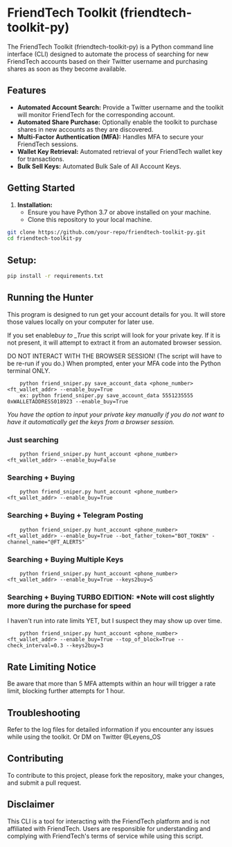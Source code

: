 # FriendTech Toolkit (friendtech-toolkit-py)

The FriendTech Toolkit (friendtech-toolkit-py) is a Python command line interface (CLI) designed to automate the process of searching for new FriendTech accounts based on their Twitter username and purchasing shares as soon as they become available.

## Features

- **Automated Account Search:** Provide a Twitter username and the toolkit will monitor FriendTech for the corresponding account.
- **Automated Share Purchase:** Optionally enable the toolkit to purchase shares in new accounts as they are discovered.
- **Multi-Factor Authentication (MFA):** Handles MFA to secure your FriendTech sessions.
- **Wallet Key Retrieval:** Automated retrieval of your FriendTech wallet key for transactions.
- **Bulk Sell Keys:** Automated Bulk Sale of All Account Keys.

## Getting Started

1. **Installation:**
   - Ensure you have Python 3.7 or above installed on your machine.
   - Clone this repository to your local machine.

```bash
git clone https://github.com/your-repo/friendtech-toolkit-py.git
cd friendtech-toolkit-py
```

## Setup:

```bash
pip install -r requirements.txt
```

## Running the Hunter

This program is designed to run get your account details for you. It will store those values locally on your computer for later use.

If you set enable*buy to \_True* this script will look for your private key. If it is not present, it will attempt to extract it from an automated browser session.

DO NOT INTERACT WITH THE BROWSER SESSION! (The script will have to be re-run if you do.) When prompted, enter your MFA code into the Python terminal ONLY.

```
    python friend_sniper.py save_account_data <phone_number> <ft_wallet_addr> --enable_buy=True
    ex: python friend_sniper.py save_account_data 5551235555 0xWALLETADDRESS018923 --enable_buy=True
```

_You have the option to input your private key manually if you do not want to have it automatically get the keys from a browser session._

### Just searching

```
    python friend_sniper.py hunt_account <phone_number> <ft_wallet_addr> --enable_buy=False
```

### Searching + Buying

```
    python friend_sniper.py hunt_account <phone_number> <ft_wallet_addr> --enable_buy=True
```

### Searching + Buying + Telegram Posting

```
    python friend_sniper.py hunt_account <phone_number> <ft_wallet_addr> --enable_buy=True --bot_father_token="BOT_TOKEN" -channel_name="@FT_ALERTS"
```

### Searching + Buying Multiple Keys

```
    python friend_sniper.py hunt_account <phone_number> <ft_wallet_addr> --enable_buy=True --keys2buy=5
```

### Searching + Buying TURBO EDITION: \*Note will cost slightly more during the purchase for speed

I haven't run into rate limits YET, but I suspect they may show up over time.

```
    python friend_sniper.py hunt_account <phone_number> <ft_wallet_addr> --enable_buy=True --top_of_block=True --check_interval=0.3 --keys2buy=3
```

## Rate Limiting Notice

Be aware that more than 5 MFA attempts within an hour will trigger a rate limit, blocking further attempts for 1 hour.

## Troubleshooting

Refer to the log files for detailed information if you encounter any issues while using the toolkit. Or DM on Twitter @Leyens_OS

## Contributing

To contribute to this project, please fork the repository, make your changes, and submit a pull request.

## Disclaimer

This CLI is a tool for interacting with the FriendTech platform and is not affiliated with FriendTech. Users are responsible for understanding and complying with FriendTech's terms of service while using this script.
